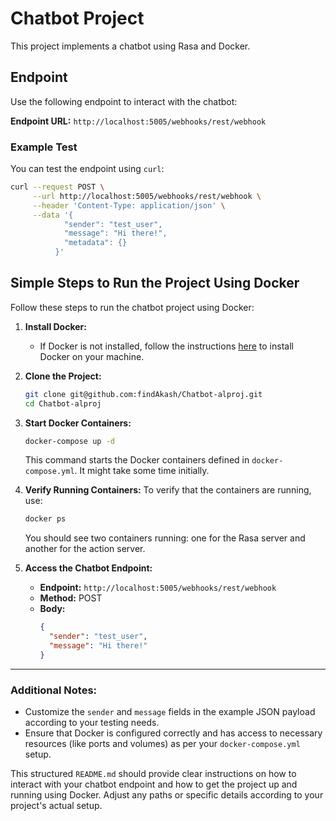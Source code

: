# Chatbot Project

This project implements a chatbot using Rasa and Docker.

## Endpoint

Use the following endpoint to interact with the chatbot:

**Endpoint URL:** `http://localhost:5005/webhooks/rest/webhook`

### Example Test

You can test the endpoint using `curl`:

```bash
curl --request POST \
     --url http://localhost:5005/webhooks/rest/webhook \
     --header 'Content-Type: application/json' \
     --data '{
            "sender": "test_user",
            "message": "Hi there!",
            "metadata": {}
          }'
```

## Simple Steps to Run the Project Using Docker

Follow these steps to run the chatbot project using Docker:

1. **Install Docker:**

   - If Docker is not installed, follow the instructions [here](https://docs.docker.com/engine/install/) to install Docker on your machine.

2. **Clone the Project:**

   ```bash
   git clone git@github.com:findAkash/Chatbot-alproj.git
   cd Chatbot-alproj
   ```

3. **Start Docker Containers:**

   ```bash
   docker-compose up -d
   ```

   This command starts the Docker containers defined in `docker-compose.yml`. It might take some time initially.

4. **Verify Running Containers:**
   To verify that the containers are running, use:

   ```bash
   docker ps
   ```

   You should see two containers running: one for the Rasa server and another for the action server.

5. **Access the Chatbot Endpoint:**
   - **Endpoint:** `http://localhost:5005/webhooks/rest/webhook`
   - **Method:** POST
   - **Body:**
     ```json
     {
       "sender": "test_user",
       "message": "Hi there!"
     }
     ```

---

### Additional Notes:

- Customize the `sender` and `message` fields in the example JSON payload according to your testing needs.
- Ensure that Docker is configured correctly and has access to necessary resources (like ports and volumes) as per your `docker-compose.yml` setup.

This structured `README.md` should provide clear instructions on how to interact with your chatbot endpoint and how to get the project up and running using Docker. Adjust any paths or specific details according to your project's actual setup.

